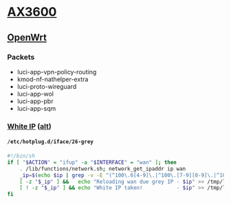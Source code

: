 # [AX3600](../README.md)
## [OpenWrt](https://openwrt.org/toh/xiaomi/ax3600)
### Packets
- luci-app-vpn-policy-routing
- kmod-nf-nathelper-extra
- luci-proto-wireguard
- luci-app-wol
- luci-app-pbr
- luci-app-sqm

### [White IP](https://4pda.to/forum/index.php?s=&showtopic=1013678&view=findpost&p=109028697) ([alt](https://habr.com/ru/sandbox/99949/))
#### `/etc/hotplug.d/iface/26-grey`
```sh
#!/bin/sh
if [ "$ACTION" = "ifup" -a "$INTERFACE" = "wan" ]; then
    . /lib/functions/network.sh; network_get_ipaddr ip wan
    _ip=$(echo $ip | grep -v -E "(^100\.6[4-9]\.|^100\.[7-9][0-9]\.|^100\.1[0-1][0-9]\.|^100\.12[0-7]\.)")
    [ -z "$_ip" ] &&   echo "Reloading wan due grey IP - $ip" >> /tmp/log/ip.log && ifup wan
    [ ! -z "$_ip" ] && echo "White IP taken!           - $ip" >> /tmp/log/ip.log
fi
```
